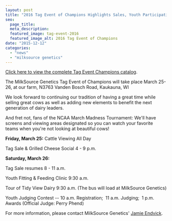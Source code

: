 ```yaml
---
layout: post
title: "2016 Tag Event of Champions Highlights Sales, Youth Participation"
seo:
  page_title:
  meta_description:
  featured_image: tag-event-2016
  featured_image_alt: 2016 Tag Event of Champions
date: "2015-12-12"
categories: 
  - "news"
  - "milksource genetics"
---
```


[Click here to view the complete Tag Event Champions catalog](http://online.anyflip.com/qrsx/wnhi).

The MilkSource Genetics Tag Event of Champions will take place March 25-26, at our farm, N3763 Vanden Bosch Road, Kaukauna, WI

We look forward to continuing our tradition of having a great time while selling great cows as well as adding new elements to benefit the next generation of dairy leaders.

And fret not, fans of the NCAA March Madness Tournament: We'll have screens and viewing areas designated so you can watch your favorite teams when you're not looking at beautiful cows!

**Friday, March 25:** Cattle Viewing All Day

Tag Sale & Grilled Cheese Social 4 - 9 p.m.

**Saturday, March 26:**

Tag Sale resumes 8 - 11 a.m.

Youth Fitting & Feeding Clinic 9:30 a.m.

Tour of Tidy View Dairy 9:30 a.m. (The bus will load at MilkSource Genetics)

Youth Judging Contest -- 10 a.m. Registration;  11 a.m. Judging;  1 p.m. Awards (Official Judge: Perry Phend)

For more information, please contact MilkSource Genetics' [Jamie Endvick](mailto:jendvick@milksource.net).
